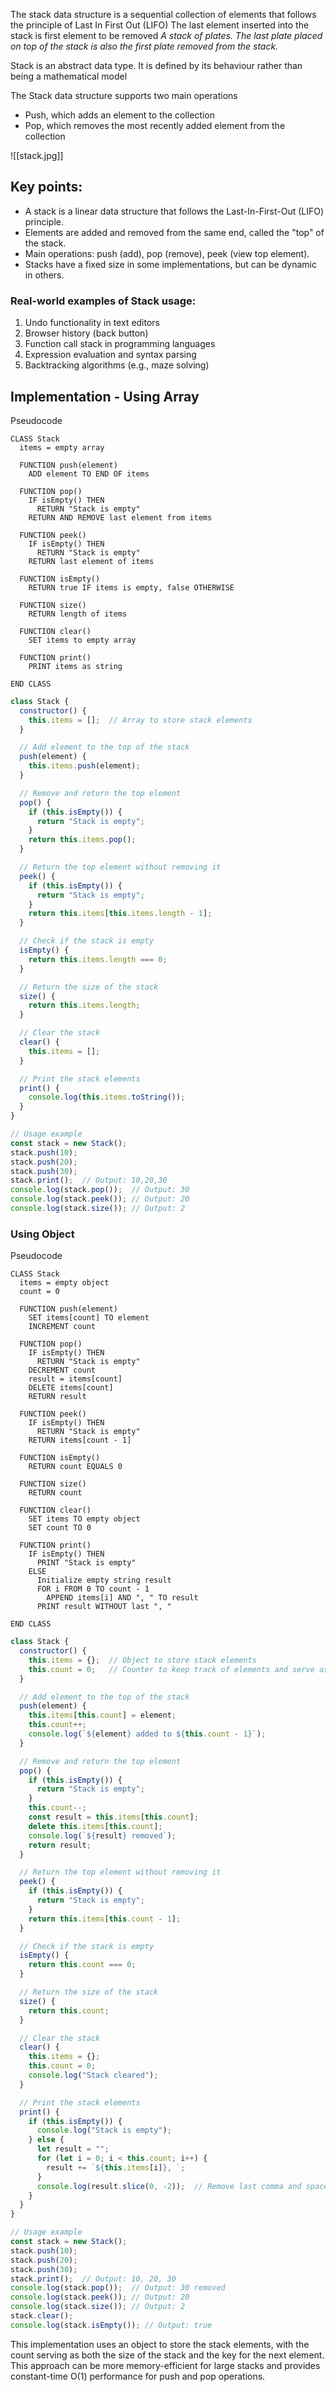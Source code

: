 The stack data structure is a sequential collection of elements that follows the principle of Last In First Out (LIFO)
The last element inserted into the stack is first element to be removed
*A stack of plates. The last plate placed on top of the stack is also the first plate removed from the stack.*

Stack is an abstract data type. It is defined by its behaviour rather than being a mathematical model

The Stack data structure supports two main operations
- Push, which adds an element to the collection
- Pop, which removes the most recently added element from the collection

![[stack.jpg]]

## Key points:
- A stack is a linear data structure that follows the Last-In-First-Out (LIFO) principle.
- Elements are added and removed from the same end, called the "top" of the stack.
- Main operations: push (add), pop (remove), peek (view top element).
- Stacks have a fixed size in some implementations, but can be dynamic in others.

### Real-world examples of Stack usage:
1. Undo functionality in text editors
2. Browser history (back button)
3. Function call stack in programming languages
4. Expression evaluation and syntax parsing
5. Backtracking algorithms (e.g., maze solving)

## Implementation - Using Array

Pseudocode

```text
CLASS Stack
  items = empty array

  FUNCTION push(element)
    ADD element TO END OF items

  FUNCTION pop()
    IF isEmpty() THEN
      RETURN "Stack is empty"
    RETURN AND REMOVE last element from items

  FUNCTION peek()
    IF isEmpty() THEN
      RETURN "Stack is empty"
    RETURN last element of items

  FUNCTION isEmpty()
    RETURN true IF items is empty, false OTHERWISE

  FUNCTION size()
    RETURN length of items

  FUNCTION clear()
    SET items to empty array

  FUNCTION print()
    PRINT items as string

END CLASS
```

```js
class Stack {
  constructor() {
    this.items = [];  // Array to store stack elements
  }

  // Add element to the top of the stack
  push(element) {
    this.items.push(element);
  }

  // Remove and return the top element
  pop() {
    if (this.isEmpty()) {
      return "Stack is empty";
    }
    return this.items.pop();
  }

  // Return the top element without removing it
  peek() {
    if (this.isEmpty()) {
      return "Stack is empty";
    }
    return this.items[this.items.length - 1];
  }

  // Check if the stack is empty
  isEmpty() {
    return this.items.length === 0;
  }

  // Return the size of the stack
  size() {
    return this.items.length;
  }

  // Clear the stack
  clear() {
    this.items = [];
  }

  // Print the stack elements
  print() {
    console.log(this.items.toString());
  }
}

// Usage example
const stack = new Stack();
stack.push(10);
stack.push(20);
stack.push(30);
stack.print();  // Output: 10,20,30
console.log(stack.pop());  // Output: 30
console.log(stack.peek()); // Output: 20
console.log(stack.size()); // Output: 2
```

### Using Object

Pseudocode

```
CLASS Stack
  items = empty object
  count = 0

  FUNCTION push(element)
    SET items[count] TO element
    INCREMENT count

  FUNCTION pop()
    IF isEmpty() THEN
      RETURN "Stack is empty"
    DECREMENT count
    result = items[count]
    DELETE items[count]
    RETURN result

  FUNCTION peek()
    IF isEmpty() THEN
      RETURN "Stack is empty"
    RETURN items[count - 1]

  FUNCTION isEmpty()
    RETURN count EQUALS 0

  FUNCTION size()
    RETURN count

  FUNCTION clear()
    SET items TO empty object
    SET count TO 0

  FUNCTION print()
    IF isEmpty() THEN
      PRINT "Stack is empty"
    ELSE
      Initialize empty string result
      FOR i FROM 0 TO count - 1
        APPEND items[i] AND ", " TO result
      PRINT result WITHOUT last ", "

END CLASS
```

```js
class Stack {
  constructor() {
    this.items = {};  // Object to store stack elements
    this.count = 0;   // Counter to keep track of elements and serve as key
  }

  // Add element to the top of the stack
  push(element) {
    this.items[this.count] = element;
    this.count++;
    console.log(`${element} added to ${this.count - 1}`);
  }

  // Remove and return the top element
  pop() {
    if (this.isEmpty()) {
      return "Stack is empty";
    }
    this.count--;
    const result = this.items[this.count];
    delete this.items[this.count];
    console.log(`${result} removed`);
    return result;
  }

  // Return the top element without removing it
  peek() {
    if (this.isEmpty()) {
      return "Stack is empty";
    }
    return this.items[this.count - 1];
  }

  // Check if the stack is empty
  isEmpty() {
    return this.count === 0;
  }

  // Return the size of the stack
  size() {
    return this.count;
  }

  // Clear the stack
  clear() {
    this.items = {};
    this.count = 0;
    console.log("Stack cleared");
  }

  // Print the stack elements
  print() {
    if (this.isEmpty()) {
      console.log("Stack is empty");
    } else {
      let result = "";
      for (let i = 0; i < this.count; i++) {
        result += `${this.items[i]}, `;
      }
      console.log(result.slice(0, -2));  // Remove last comma and space
    }
  }
}

// Usage example
const stack = new Stack();
stack.push(10);
stack.push(20);
stack.push(30);
stack.print();  // Output: 10, 20, 30
console.log(stack.pop());  // Output: 30 removed
console.log(stack.peek()); // Output: 20
console.log(stack.size()); // Output: 2
stack.clear();
console.log(stack.isEmpty()); // Output: true
```

This implementation uses an object to store the stack elements, with the count serving as both the size of the stack and the key for the next element. This approach can be more memory-efficient for large stacks and provides constant-time O(1) performance for push and pop operations.